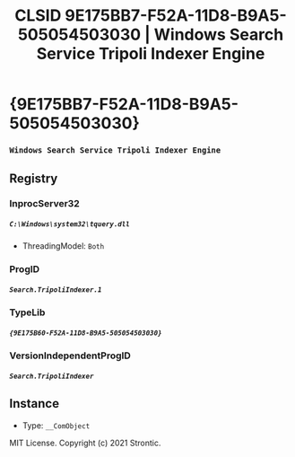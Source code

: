 ﻿---
title: "CLSID 9E175BB7-F52A-11D8-B9A5-505054503030 | Windows Search Service Tripoli Indexer Engine"
excerpt: What is COM-Object CLSID 9E175BB7-F52A-11D8-B9A5-505054503030?
---

# {9E175BB7-F52A-11D8-B9A5-505054503030}

### `Windows Search Service Tripoli Indexer Engine`

## Registry


### InprocServer32

##### `C:\Windows\system32\tquery.dll`
* ThreadingModel: `Both`

### ProgID

##### `Search.TripoliIndexer.1`

### TypeLib

##### `{9E175B60-F52A-11D8-B9A5-505054503030}`

### VersionIndependentProgID

##### `Search.TripoliIndexer`

## Instance

* Type: `__ComObject`

MIT License. Copyright (c) 2021 Strontic.


